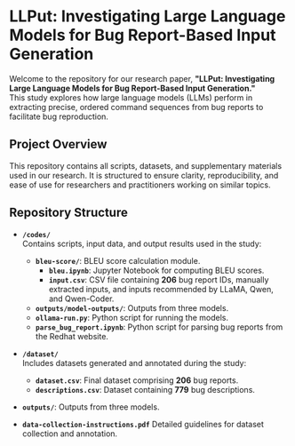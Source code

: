 # LLPut: Investigating Large Language Models for Bug Report-Based Input Generation

Welcome to the repository for our research paper, **"LLPut: Investigating Large Language Models for Bug Report-Based Input Generation."**  
This study explores how large language models (LLMs) perform in extracting precise, ordered command sequences from bug reports to facilitate bug reproduction.  

## Project Overview  

This repository contains all scripts, datasets, and supplementary materials used in our research. It is structured to ensure clarity, reproducibility, and ease of use for researchers and practitioners working on similar topics.

## Repository Structure  

- **`/codes/`**  
  Contains scripts, input data, and output results used in the study:  
  - **`bleu-score/`**: BLEU score calculation module.  
    - **`bleu.ipynb`**: Jupyter Notebook for computing BLEU scores.  
    - **`input.csv`**: CSV file containing **206** bug report IDs, manually extracted inputs, and inputs recommended by LLaMA, Qwen, and Qwen-Coder.
  - **`outputs/model-outputs/`**: Outputs from three models.
  - **`ollama-run.py`**: Python script for running the models.
  - **`parse_bug_report.ipynb`**: Python script for parsing bug reports from the Redhat website.

- **`/dataset/`**  
  Includes datasets generated and annotated during the study:
  - **`dataset.csv`**: Final dataset comprising **206** bug reports.  
  - **`descriptions.csv`**: Dataset containing **779** bug descriptions.  

- **`outputs/`**: Outputs from three models.

- **`data-collection-instructions.pdf`**
  Detailed guidelines for dataset collection and annotation.  
